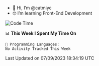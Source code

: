 - 👋 Hi, I’m @catmiyc
- 🤓 I’m learning Front-End Development

<!---
catmiyc/catmiyc is a ✨ special ✨ repository because its `README.md` (this file) appears on your GitHub profile.
You can click the Preview link to take a look at your changes.
--->


<!--START_SECTION:waka-->
![Code Time](http://img.shields.io/badge/Code%20Time-340%20hrs%2022%20mins-blue)

📊 **This Week I Spent My Time On** 

```text
💬 Programming Languages: 
No Activity Tracked This Week
```


 Last Updated on 07/09/2023 18:34:19 UTC
<!--END_SECTION:waka-->
